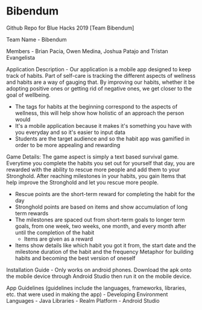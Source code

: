 # Bibendum
Github Repo for Blue Hacks 2019 [Team Bibendum]

Team Name - 
Bibendum

Members - 
Brian Pacia, Owen Medina, Joshua Patajo and Tristan Evangelista

Application Description - 
Our application is a mobile app designed to keep track of habits. Part of self-care is tracking the different aspects of wellness and habits are a way of gauging that. By improving our habits, whether it be adopting positive ones or getting rid of negative ones, we get closer to the goal of wellbeing. 
- The tags for habits at the beginning correspond to the aspects of wellness, this will help show how holistic of an approach the person would 
- It's a mobile application because it makes it's something you have with you everyday and so it's easier to input data
- Students are the target audience and so the habit app was gamified in order to be more appealing and rewarding

Game Details:
The game aspect is simply a text based survival game. Everytime you complete the habits you set out for yourself that day, you are rewarded with the ability to rescue more people and add them to your Stronghold. After reaching milestones in your habits, you gain Items that help improve the Stronghold and let you rescue more people.
- Rescue points are the short-term reward for completing the habit for the day
- Stronghold points are based on items and show accumulation of long term rewards
- The milestones are spaced out from short-term goals to longer term goals, from one week, two weeks, one month, and every month after until the completion of the habit
    - Items are given as a reward
- Items show details like which habit you got it from, the start date and the milestone duration of the habit and the frequency
Metaphor for building habits and becoming the best version of oneself

Installation Guide - 
Only works on android phones. Download the apk onto the mobile device through Android Studio then run it on the mobile device.

App Guidelines (guidelines include the languages, frameworks, libraries, etc. that were used in making the app) - 
Developing Environment
Languages - Java
Libraries - Realm
Platform - Android Studio




